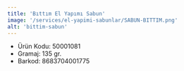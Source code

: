 ```yaml
---
title: 'Bıttım El Yapımı Sabun'
image: '/services/el-yapimi-sabunlar/SABUN-BITTIM.png'
alt: 'bittim-sabun'
---
```


* Ürün Kodu: 50001081 
* Gramaj: 135 gr. 
* Barkod: 8683704001775